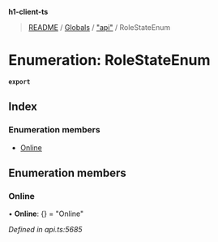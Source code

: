 **h1-client-ts**

> [README](../README.md) / [Globals](../globals.md) / ["api"](../modules/_api_.md) / RoleStateEnum

# Enumeration: RoleStateEnum

**`export`** 

## Index

### Enumeration members

* [Online](_api_.rolestateenum.md#online)

## Enumeration members

### Online

•  **Online**: {} = "Online"

*Defined in api.ts:5685*
